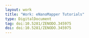 ```yaml
---
layout: work
title: "Work: eNanoMapper Tutorials"
type: DigitalDocument
tag: doi:10.5281/ZENODO.345975
doi: doi:10.5281/ZENODO.345975
---
```

